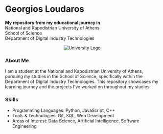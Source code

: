 # Georgios Loudaros

**My repository from my educational journey in**  
National and Kapodistrian University of Athens  
School of Science  
Department of Digital Industry Technologies

<div align="center">
  <img src="LOGO_UOA.jpg" alt="University Logo" />
</div>

### About Me

I am a student at the National and Kapodistrian University of Athens, pursuing my studies in the School of Science, specifically within the Department of Digital Industry Technologies. This repository showcases my learning journey and the projects I've worked on throughout my studies.

### Skills

- Programming Languages: Python, JavaScript, C++
- Tools & Technologies: Git, SQL, Web Development
- Areas of Interest: Data Science, Artificial Intelligence, Software Engineering
